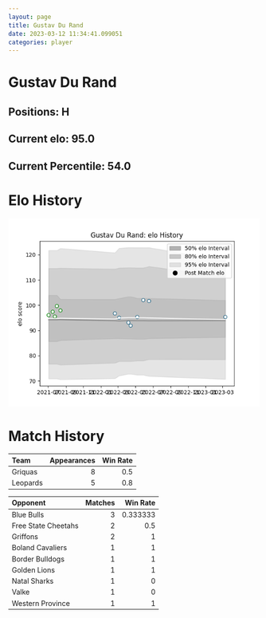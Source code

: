 ```yaml
---  
layout: page  
title: Gustav Du Rand  
date: 2023-03-12 11:34:41.099051  
categories: player  
---
```

# Gustav Du Rand

## Positions: H

## Current elo: 95.0

## Current Percentile: 54.0

# Elo History


![elo history](history_GustavDuRand.png)
# Match History


| Team     |   Appearances |   Win Rate |
|:---------|--------------:|-----------:|
| Griquas  |             8 |        0.5 |
| Leopards |             5 |        0.8 |

| Opponent            |   Matches |   Win Rate |
|:--------------------|----------:|-----------:|
| Blue Bulls          |         3 |   0.333333 |
| Free State Cheetahs |         2 |   0.5      |
| Griffons            |         2 |   1        |
| Boland Cavaliers    |         1 |   1        |
| Border Bulldogs     |         1 |   1        |
| Golden Lions        |         1 |   1        |
| Natal Sharks        |         1 |   0        |
| Valke               |         1 |   0        |
| Western Province    |         1 |   1        |